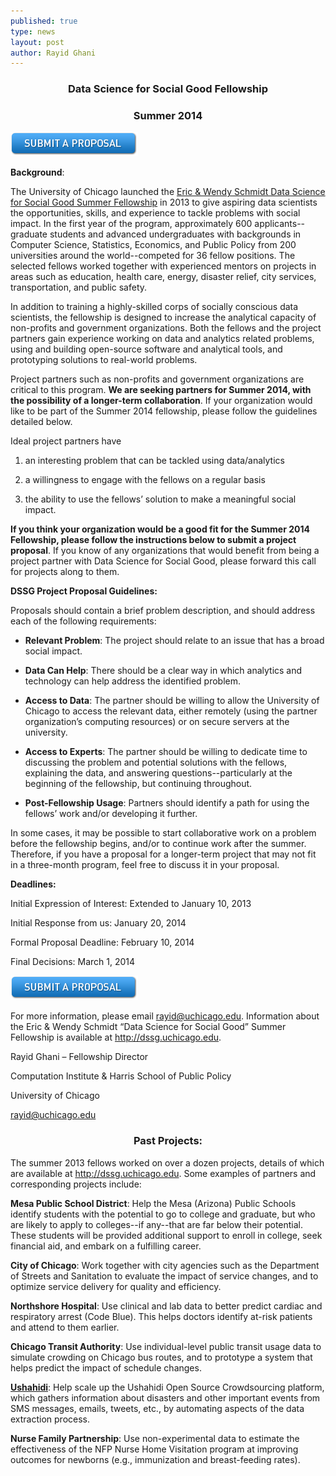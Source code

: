 ```yaml
---
published: true
type: news
layout: post
author: Rayid Ghani
---
```


### <center>Data Science for Social Good Fellowship</center>
### <center>Summer 2014</center>

<a href="http://docs.google.com/forms/d/1C4NQbJuovLuAIZaMXKV6yviPl6ggiCek9kHdG4IC0Xs/viewform"><img src="/img/posts/submit_a_proposal.png"></a>	


**Background**:

The University of Chicago launched the [Eric & Wendy Schmidt Data Science for Social Good Summer Fellowship](http://dssg.uchicago.edu) in 2013 to give aspiring data scientists the opportunities, skills, and experience to tackle problems with social impact. In the first year of the program, approximately 600 applicants--graduate students and advanced undergraduates with backgrounds in Computer Science, Statistics, Economics, and Public Policy from 200 universities around the world--competed for 36 fellow positions. The selected fellows worked together with experienced mentors on projects in areas such as education, health care, energy, disaster relief, city services, transportation, and public safety.

In addition to training a highly-skilled corps of socially conscious data scientists, the fellowship is designed to increase the analytical capacity of non-profits and government organizations. Both the fellows and the project partners gain experience working on data and analytics related problems, using and building open-source software and analytical tools, and prototyping solutions to real-world problems.

Project partners such as non-profits and government organizations are critical to this program. **We are seeking partners for Summer 2014, with the possibility of a longer-term collaboration**. If your organization would like to be part of the Summer 2014 fellowship, please follow the guidelines detailed below. 

Ideal project partners have

1. an interesting problem that can be tackled using data/analytics

2. a willingness to engage with the fellows on a regular basis

3. the ability to use the fellows’ solution to make a meaningful social impact.


**If you think your organization would be a good fit for the Summer 2014 Fellowship, please follow the instructions below to submit a project proposal**. If you know of any organizations that would benefit from being a project partner with Data Science for Social Good, please forward this call for projects along to them.

**DSSG Project Proposal Guidelines:**

Proposals should contain a brief problem description, and should address each of the following requirements:

-	**Relevant Problem**: The project should relate to an issue that has a broad social impact.

-	**Data Can Help**: There should be a clear way in which analytics and technology can help address the identified problem.

-	**Access to Data**: The partner should be willing to allow the University of Chicago to access the relevant data, either remotely (using the partner organization’s computing resources) or on secure servers at the university.

-	**Access to Experts**: The partner should be willing to dedicate time to discussing the problem and potential solutions with the fellows, explaining the data, and answering questions--particularly at the beginning of the fellowship, but continuing throughout.

-	**Post-Fellowship Usage**: Partners should identify a path for using the fellows’ work and/or developing it further.

In some cases, it may be possible to start collaborative work on a problem before the fellowship begins, and/or to continue work after the summer. Therefore, if you have a proposal for a longer-term project that may not fit in a three-month program, feel free to discuss it in your proposal.

**Deadlines:**

Initial Expression of Interest: Extended to January 10, 2013

Initial Response from us: January 20, 2014

Formal Proposal Deadline: February 10, 2014

Final Decisions: March 1, 2014

<a href="http://docs.google.com/forms/d/1C4NQbJuovLuAIZaMXKV6yviPl6ggiCek9kHdG4IC0Xs/viewform"><img src="/img/posts/submit_a_proposal.png"></a>	


For more information, please email rayid@uchicago.edu. Information about the Eric & Wendy Schmidt “Data Science for Social Good” Summer Fellowship is available at http://dssg.uchicago.edu.

Rayid Ghani – Fellowship Director

Computation Institute & Harris School of Public Policy

University of Chicago

rayid@uchicago.edu




### <center>Past Projects:</center>

The summer 2013 fellows worked on over a dozen projects, details of which are available at http://dssg.uchicago.edu. Some examples of partners and corresponding projects include:

**Mesa Public School District**:	Help the Mesa (Arizona) Public Schools identify students with the potential to go to college and graduate, but who are likely to apply to colleges--if any--that are far below their potential. These students will be provided additional support to enroll in college, seek financial aid, and embark on a fulfilling career.

**City of Chicago**:	Work together with city agencies such as the Department of Streets and Sanitation to evaluate the impact of service changes, and to optimize service delivery for quality and efficiency.

**Northshore Hospital**: Use clinical and lab data to better predict cardiac and respiratory arrest (Code Blue). This helps doctors identify at-risk patients and attend to them earlier.

**Chicago Transit Authority**:	Use individual-level public transit usage data to simulate crowding on Chicago bus routes, and to prototype a system that helps predict the impact of schedule changes.

**[Ushahidi](http://www.ushahidi.com/)**: Help scale up the Ushahidi Open Source Crowdsourcing platform, which gathers information about disasters and other important events from SMS messages, emails, tweets, etc., by automating aspects of the data extraction process. 

**Nurse Family Partnership**: Use non-experimental data to estimate the effectiveness of the NFP Nurse Home Visitation program at improving outcomes for newborns (e.g., immunization and breast-feeding rates).
